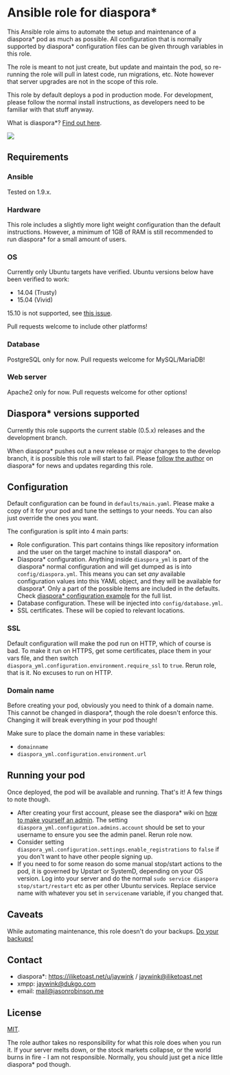 # Ansible role for diaspora*

This Ansible role aims to automate the setup and maintenance of a diaspora* pod as much as possible. All configuration that is normally supported by diaspora* configuration files can be given through variables in this role.

The role is meant to not just create, but update and maintain the pod, so re-running the role will pull in latest code, run migrations, etc. Note however that server upgrades are not in the scope of this role.

This role by default deploys a pod in production mode. For development, please follow the normal install instructions, as developers need to be familiar with that stuff anyway.

What is diaspora*? [Find out here](http://diasporafoundation.org).

![](http://i.imgur.com/eWlYMFPl.jpg)

## Requirements

### Ansible

Tested on 1.9.x.

### Hardware

This role includes a slightly more light weight configuration than the default instructions. However, a minimum of 1GB of RAM is still recommended to run diaspora* for a small amount of users.

### OS

Currently only Ubuntu targets have verified. Ubuntu versions below have been verified to work:

* 14.04 (Trusty)
* 15.04 (Vivid)

15.10 is not supported, see [this issue](https://github.com/jaywink/ansible-diaspora/issues/1).

Pull requests welcome to include other platforms!

### Database

PostgreSQL only for now. Pull requests welcome for MySQL/MariaDB!

### Web server

Apache2 only for now. Pull requests welcome for other options!

## Diaspora* versions supported

Currently this role supports the current stable (0.5.x) releases and the development branch.

When diaspora* pushes out a new release or major changes to the develop branch, it is possible this role will start to fail. Please [follow the author](https://iliketoast.net/u/jaywink) on diaspora* for news and updates regarding this role.

## Configuration

Default configuration can be found in `defaults/main.yaml`. Please make a copy of it for your pod and tune the settings to your needs. You can also just override the ones you want.

The configuration is split into 4 main parts:

* Role configuration. This part contains things like repository information and the user on the target machine to install diaspora* on.
* Diaspora* configuration. Anything inside `diaspora_yml` is part of the diaspora* normal configuration and will get dumped as is into `config/diaspora.yml`. This means you can set *any* available configuration values into this YAML object, and they will be available for diaspora*. Only a part of the possible items are included in the defaults. Check [diaspora* configuration example](https://github.com/diaspora/diaspora/blob/develop/config/diaspora.yml.example) for the full list.
* Database configuration. These will be injected into `config/database.yml`.
* SSL certificates. These will be copied to relevant locations.

### SSL

Default configuration will make the pod run on HTTP, which of course is bad. To make it run on HTTPS, get some certificates, place them in your vars file, and then switch `diaspora_yml.configuration.environment.require_ssl` to `true`. Rerun role, that is it. No excuses to run on HTTP.

### Domain name

Before creating your pod, obviously you need to think of a domain name. This cannot be changed in diaspora*, though the role doesn't enforce this. Changing it will break everything in your pod though!

Make sure to place the domain name in these variables:

* `domainname`
* `diaspora_yml.configuration.environment.url`

## Running your pod

Once deployed, the pod will be available and running. That's it! A few things to note though.

* After creating your first account, please see the diaspora* wiki on [how to make yourself an admin](https://wiki.diasporafoundation.org/FAQ_for_pod_maintainers#What_are_roles_and_how_do_I_use_them.3F_.2F_Make_yourself_an_admin_or_assign_moderators). The setting `diaspora_yml.configuration.admins.account` should be set to your username to ensure you see the admin panel. Rerun role now.
* Consider setting `diaspora_yml.configuration.settings.enable_registrations` to `false` if you don't want to have other people signing up.
* If you need to for some reason do some manual stop/start actions to the pod, it is governed by Upstart or SystemD, depending on your OS version. Log into your server and do the normal `sudo service diaspora stop/start/restart` etc as per other Ubuntu services. Replace service name with whatever you set in `servicename` variable, if you changed that.

## Caveats

While automating maintenance, this role doesn't do your backups. [Do your backups!](https://wiki.diasporafoundation.org/FAQ_for_pod_maintainers#How_do_I_back_up_my_pod.3F)

## Contact

* diaspora*: https://iliketoast.net/u/jaywink / jaywink@iliketoast.net
* xmpp: jaywink@dukgo.com
* email: mail@jasonrobinson.me

## License

[MIT](https://tldrlegal.com/license/mit-license).

The role author takes no responsibility for what this role does when you run it. If your server melts down, or the stock markets collapse, or the world burns in fire - I am not responsible. Normally, you should just get a nice little diaspora* pod though.
